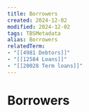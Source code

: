 ```yaml
---
title: Borrowers
created: 2024-12-02
modified: 2024-12-02
tags: TBSMetadata
alias: Borrowers
relatedTerm:
- "[[4981 Debtors]]"
- "[[12584 Loans]]"
- "[[20028 Term loans]]"
---
```

# Borrowers
